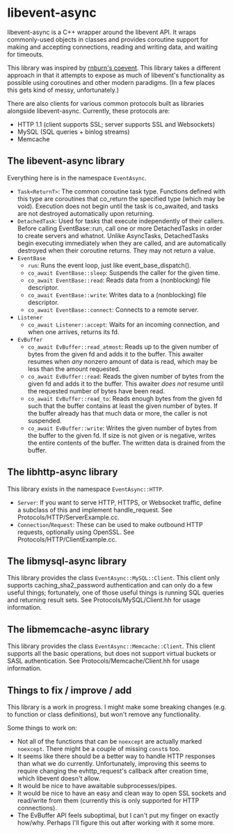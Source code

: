 # libevent-async

libevent-async is a C++ wrapper around the libevent API. It wraps commonly-used objects in classes and provides coroutine support for making and accepting connections, reading and writing data, and waiting for timeouts.

This library was inspired by [rnburn's coevent](https://github.com/rnburn/coevent). This library takes a different approach in that it attempts to expose as much of libevent's functionality as possible using coroutines and other modern paradigms. (In a few places this gets kind of messy, unfortunately.)

There are also clients for various common protocols built as libraries alongside libevent-async. Currently, these protocols are:
* HTTP 1.1 (client supports SSL; server supports SSL and Websockets)
* MySQL (SQL queries + binlog streams)
* Memcache

## The libevent-async library

Everything here is in the namespace `EventAsync`.

* `Task<ReturnT>`: The common coroutine task type. Functions defined with this type are coroutines that co_return the specified type (which may be void). Execution does not begin until the task is co_awaited, and tasks are not destroyed automatically upon returning.
* `DetachedTask`: Used for tasks that execute independently of their callers. Before calling EventBase::run, call one or more DetachedTasks in order to create servers and whatnot. Unlike AsyncTasks, DetachedTasks begin executing immediately when they are called, and are automatically destroyed when their coroutine returns. They may not return a value.
* `EventBase`
  * `run`: Runs the event loop, just like event_base_dispatch().
  * `co_await EventBase::sleep`: Suspends the caller for the given time.
  * `co_await EventBase::read`: Reads data from a (nonblocking) file descriptor.
  * `co_await EventBase::write`: Writes data to a (nonblocking) file descriptor.
  * `co_await EventBase::connect`: Connects to a remote server.
* `Listener`
  * `co_await Listener::accept`: Waits for an incoming connection, and when one arrives, returns its fd.
* `EvBuffer`
  * `co_await EvBuffer::read_atmost`: Reads up to the given number of bytes from the given fd and adds it to the buffer. This awaiter resumes when *any* nonzero amount of data is read, which may be less than the amount requested.
  * `co_await EvBuffer::read`: Reads the given number of bytes from the given fd and adds it to the buffer. This awaiter *does not* resume until the requested number of bytes have been read.
  * `co_await EvBuffer::read_to`: Reads enough bytes from the given fd such that the buffer contains at least the given number of bytes. If the buffer already has that much data or more, the caller is not suspended.
  * `co_await EvBuffer::write`: Writes the given number of bytes from the buffer to the given fd. If size is not given or is negative, writes the entire contents of the buffer. The written data is drained from the buffer.

## The libhttp-async library

This library exists in the namespace `EventAsync::HTTP`.

* `Server`: If you want to serve HTTP, HTTPS, or Websocket traffic, define a subclass of this and implement handle_request. See Protocols/HTTP/ServerExample.cc.
* `Connection`/`Request`: These can be used to make outbound HTTP requests, optionally using OpenSSL. See Protocols/HTTP/ClientExample.cc.

## The libmysql-async library

This library provides the class `EventAsync::MySQL::Client`. This client only supports caching_sha2_password authentication and can only do a few useful things; fortunately, one of those useful things is running SQL queries and returning result sets. See Protocols/MySQL/Client.hh for usage information.

## The libmemcache-async library

This library provides the class `EventAsync::Memcache::Client`. This client supports all the basic operations, but does not support virtual buckets or SASL authentication. See Protocols/Memcache/Client.hh for usage information.

## Things to fix / improve / add

This library is a work in progress. I might make some breaking changes (e.g. to function or class definitions), but won't remove any functionality.

Some things to work on:
- Not all of the functions that can be `noexcept` are actually marked `noexcept`. There might be a couple of missing `const`s too.
- It seems like there should be a better way to handle HTTP responses than what we do currently. Unfortunately, improving this seems to require changing the evhttp_request's callback after creation time, which libevent doesn't allow.
- It would be nice to have awaitable subprocesses/pipes.
- It would be nice to have an easy and clean way to open SSL sockets and read/write from them (currently this is only supported for HTTP connections).
- The EvBuffer API feels suboptimal, but I can't put my finger on exactly how/why. Perhaps I'll figure this out after working with it some more.